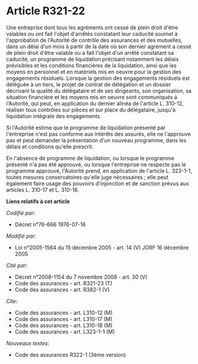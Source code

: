 # Article R321-22

Une entreprise dont tous les agréments ont cessé de plein droit d'être valables ou ont fait l'objet d'arrêtés constatant leur
caducité soumet à l'approbation de l'Autorité de contrôle des assurances et des mutuelles, dans un délai d'un mois à partir
de la date où son dernier agrément a cessé de plein droit d'être valable ou a fait l'objet d'un arrêté constatant sa
caducité, un programme de liquidation précisant notamment les délais prévisibles et les conditions financières de la
liquidation, ainsi que les moyens en personnel et en matériels mis en oeuvre pour la gestion des engagements résiduels.
Lorsque la gestion des engagements résiduels est déléguée à un tiers, le projet de contrat de délégation et un dossier
décrivant la qualité du délégataire et de ses dirigeants, son organisation, sa situation financière et les moyens mis en
oeuvre sont communiqués à l'Autorité, qui peut, en application du dernier alinéa de l'article L. 310-12, réaliser tous
contrôles sur pièces et sur place du délégataire, jusqu'à liquidation intégrale des engagements.

Si l'Autorité estime que le programme de liquidation présenté par l'entreprise n'est pas conforme aux intérêts des assurés,
elle ne l'approuve pas et peut demander la présentation d'un nouveau programme, dans les délais et conditions qu'elle
prescrit.

En l'absence de programme de liquidation, ou lorsque le programme présenté n'a pas été approuvé, ou lorsque l'entreprise ne
respecte pas le programme approuvé, l'Autorité prend, en application de l'article L. 323-1-1, toutes mesures conservatoires
qu'elle juge nécessaires ; elle peut également faire usage des pouvoirs d'injonction et de sanction prévus aux articles L.
310-17 et L. 310-18.

**Liens relatifs à cet article**

_Codifié par_:

  - Décret n°76-666 1976-07-16

_Modifié par_:

  - Loi n°2005-1564 du 15 décembre 2005 - art. 14 (V) JORF 16 décembre 2005

_Cité par_:

  - Décret n°2008-1154 du 7 novembre 2008 - art. 30 (V)
  - Code des assurances - art. R321-23 (T)
  - Code des assurances - art. R382-1 (V)

_Cite_:

  - Code des assurances - art. L310-12 (M)
  - Code des assurances - art. L310-17 (M)
  - Code des assurances - art. L310-18 (M)
  - Code des assurances - art. L323-1-1 (M)

_Nouveaux textes_:

  - Code des assurances R322-1 (3ème version)
